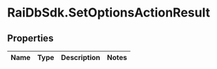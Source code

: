 # RaiDbSdk.SetOptionsActionResult

## Properties

Name | Type | Description | Notes
------------ | ------------- | ------------- | -------------


